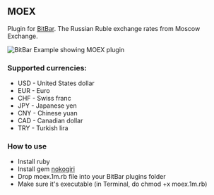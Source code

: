 ## MOEX
Plugin for [BitBar](https://github.com/matryer/bitbar).
The Russian Ruble exchange rates from Moscow Exchange.

![BitBar Example showing MOEX plugin](https://raw.github.com/romankrasavtsev/moex-bitbar-plugin/master/moex.png)

### Supported currencies:
 - USD - United States dollar
 - EUR - Euro
 - CHF - Swiss franc
 - JPY - Japanese yen
 - CNY - Chinese yuan
 - CAD - Canadian dollar
 - TRY - Turkish lira

### How to use
 - Install ruby
 - Install gem [nokogiri](http://www.nokogiri.org/tutorials/installing_nokogiri.html)
 - Drop moex.1m.rb file into your BitBar plugins folder
 - Make sure it's executable (in Terminal, do chmod +x moex.1m.rb)

